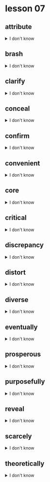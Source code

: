 # lesson 07

## attribute
<details>
<summary>I don't know</summary>

+ v. &nbsp; &nbsp; attribute

+ adj. &nbsp; &nbsp; attributable

+ n. &nbsp; &nbsp; Something that is thought to belong to a person or thing; a quality by which something is identified

+ syn. &nbsp; &nbsp; characteristic

</details>

## brash
<details>
<summary>I don't know</summary>

+ adv. &nbsp; &nbsp; brashly

+ n. &nbsp; &nbsp; brashness

+ adj. &nbsp; &nbsp; confident or aggressive; lacking regard for consequences

+ syn. &nbsp; &nbsp; reckless

</details>

## clarify
<details>
<summary>I don't know</summary>

+ n. &nbsp; &nbsp; clarification

+ v. &nbsp; &nbsp; to make more easily understood; to make clear

+ syn. &nbsp; &nbsp; explain

</details>

## conceal
<details>
<summary>I don't know</summary>

+ n. &nbsp; &nbsp; concealment

+ v. &nbsp; &nbsp; to prevent from being seen or discovered

+ syn. &nbsp; &nbsp; hide

</details>

## confirm
<details>
<summary>I don't know</summary>

+ adj. &nbsp; &nbsp; confirmed

+ n. &nbsp; &nbsp; confirmation

+ v. &nbsp; &nbsp; to make certain; give support

+ syn. &nbsp; &nbsp; prove

</details>

## convenient
<details>
<summary>I don't know</summary>

+ adv. &nbsp; &nbsp; conveniently

+ n. &nbsp; &nbsp; convenience

+ adj. &nbsp; &nbsp; easy to reach; near; suitable to one’s needs

+ syn. &nbsp; &nbsp; practical

</details>

## core
<details>
<summary>I don't know</summary>

+ n. &nbsp; &nbsp; core

+ adj. &nbsp; &nbsp; the central or most important part

+ syn. &nbsp; &nbsp; chief

</details>

## critical
<details>
<summary>I don't know</summary>

+ v. &nbsp; &nbsp; critique

+ n. &nbsp; &nbsp; critic

+ adv. &nbsp; &nbsp; critically

+ adj. &nbsp; &nbsp; very serious or unsafe; finding fault

+ syn. &nbsp; &nbsp; dangerous

</details>

## discrepancy
<details>
<summary>I don't know</summary>

+ n. &nbsp; &nbsp; a difference between things that should be similar or equal

+ syn. &nbsp; &nbsp; inconsistency

</details>

## distort
<details>
<summary>I don't know</summary>

+ adj. &nbsp; &nbsp; distorted

+ n. &nbsp; &nbsp; distortion

+ v. &nbsp; &nbsp; to change from the original shape or condition, usually in an unnatural way

+ syn. &nbsp; &nbsp; deform

</details>

## diverse
<details>
<summary>I don't know</summary>

+ adv. &nbsp; &nbsp; diversely

+ n. &nbsp; &nbsp; diversity

+ v. &nbsp; &nbsp; diversify

+ adj. &nbsp; &nbsp; various; distinct from others

+ syn. &nbsp; &nbsp; different

</details>

## eventually
<details>
<summary>I don't know</summary>

+ adv. &nbsp; &nbsp; to happen at some time in the future, usually gradually

+ syn. &nbsp; &nbsp; finally

</details>

## prosperous
<details>
<summary>I don't know</summary>

+ adv. &nbsp; &nbsp; prosperously

+ v. &nbsp; &nbsp; prosper

+ n. &nbsp; &nbsp; prosperity

+ adj. &nbsp; &nbsp; successful, wealthy

+ syn. &nbsp; &nbsp; thriving

</details>

## purposefully
<details>
<summary>I don't know</summary>

+ adj. &nbsp; &nbsp; purposeful

+ adv. &nbsp; &nbsp; done for a special reason

+ n. &nbsp; &nbsp; purpose

+ syn. &nbsp; &nbsp; deliberately

</details>

## reveal
<details>
<summary>I don't know</summary>

+ adv. &nbsp; &nbsp; revealingly

+ adj. &nbsp; &nbsp; revealing

+ n. &nbsp; &nbsp; revelation

+ v. &nbsp; &nbsp; to uncover; to expose

+ syn. &nbsp; &nbsp; disclose

</details>

## scarcely
<details>
<summary>I don't know</summary>

+ adj. &nbsp; &nbsp; scarce

+ n. &nbsp; &nbsp; scarcity

+ adv. &nbsp; &nbsp; almost not

+ syn. &nbsp; &nbsp; hardly

</details>

## theoretically
<details>
<summary>I don't know</summary>

+ adj. &nbsp; &nbsp; theoretical

+ n. &nbsp; &nbsp; theory

+ v. &nbsp; &nbsp; theorize

+ adv. &nbsp; &nbsp; according to a reasoned, but not proven, point of view

+ syn. &nbsp; &nbsp; hypothetically

</details>
